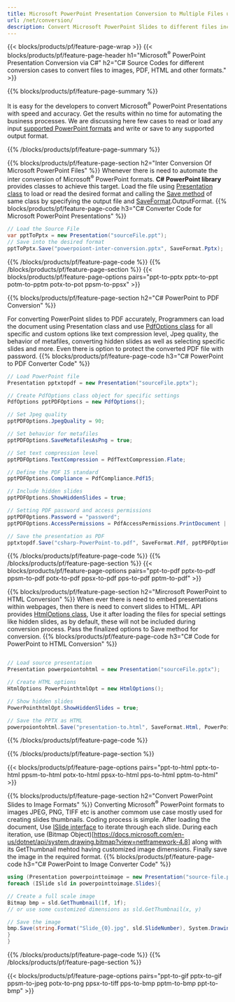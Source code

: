 ```yaml
---
title: Microsoft PowerPoint Presentation Conversion to Multiple Files using C# 
url: /net/conversion/
description: Convert Microsoft PowerPoint Slides to different files including PDF, HTML and image formats on .NET Framework, .NET Core, Windows Azure, Mono or Xamarin Platforms.
---
```


{{< blocks/products/pf/feature-page-wrap >}}
{{< blocks/products/pf/feature-page-header h1="Microsoft<sup>&reg;</sup> PowerPoint Presentation Conversion via C#" h2="C# Source Codes for different conversion cases to convert files to images, PDF, HTML and other formats." >}}

{{% blocks/products/pf/feature-page-summary %}}

It is easy for the developers to convert Microsoft<sup>&reg;</sup> PowerPoint Presentations with speed and accuracy. Get the results within no time for automating the business processes. We are discussing here few cases to read or load any input [supported PowerPoint formats](https://docs.aspose.com/slides/net/supported-file-formats/) and write or save to any supported output format. 

{{% /blocks/products/pf/feature-page-summary  %}}

{{% blocks/products/pf/feature-page-section  h2="Inter Conversion Of Microsoft PowerPoint Files" %}}
Whenever there is need to automate the inter conversion of Microsoft<sup>&reg;</sup> PowerPoint formats. **C# PowerPoint library** provides classes to achieve this target. Load the file using [Presentation class](https://apireference.aspose.com/net/slides/aspose.slides/presentation) to load or read the desired format and calling the [Save method](https://apireference.aspose.com/slides/net/aspose.slides/presentation/methods/save) of same class by specifying the output file and [SaveFormat](https://apireference.aspose.com/slides/net/aspose.slides.export/saveformat).OutputFormat. 
{{% blocks/products/pf/feature-page-code h3="C# Converter Code for Microsoft PowerPoint Presentations" %}}

```cs
// Load the Source File
var pptToPptx = new Presentation("sourceFile.ppt");
// Save into the desired format
pptToPptx.Save("powerpoiont-inter-conversion.pptx", SaveFormat.Pptx);   
```
{{% /blocks/products/pf/feature-page-code  %}}
{{% /blocks/products/pf/feature-page-section %}}
{{< blocks/products/pf/feature-page-options pairs="ppt-to-pptx pptx-to-ppt potm-to-pptm potx-to-pot ppsm-to-ppsx" >}}


{{% blocks/products/pf/feature-page-section  h2="C# PowerPoint to PDF Conversion" %}}

For converting PowerPoint slides to PDF accurately, Programmers can load the document using Presentation class and use [PdfOptions class](https://apireference.aspose.com/slides/net/aspose.slides.export/pdfoptions) for all specific and custom options like text compression level, Jpeg quality, the behavior of metafiles, converting hidden slides as well as selecting specific slides and more. Even there is option to protect the converted PDF file with password.
{{% blocks/products/pf/feature-page-code h3="C# PowerPoint to PDF Converter Code" %}}

```cs
// Load PowerPoint file
Presentation pptxtopdf = new Presentation("sourceFile.pptx");

// Create PdfOptions class object for specific settings
PdfOptions pptPDFOptions = new PdfOptions();

// Set Jpeg quality
pptPDFOptions.JpegQuality = 90;

// Set behavior for metafiles
pptPDFOptions.SaveMetafilesAsPng = true;

// Set text compression level
pptPDFOptions.TextCompression = PdfTextCompression.Flate;

// Define the PDF 15 standard
pptPDFOptions.Compliance = PdfCompliance.Pdf15;

// Include hidden slides
pptPDFOptions.ShowHiddenSlides = true;

// Setting PDF password and access permissions
pptPDFOptions.Password = "password";
pptPDFOptions.AccessPermissions = PdfAccessPermissions.PrintDocument | PdfAccessPermissions.HighQualityPrint;

// Save the presentation as PDF
pptxtopdf.Save("csharp-PowerPoint-to.pdf", SaveFormat.Pdf, pptPDFOptions);

```
{{% /blocks/products/pf/feature-page-code  %}}
{{% /blocks/products/pf/feature-page-section %}}
{{< blocks/products/pf/feature-page-options pairs="ppt-to-pdf pptx-to-pdf ppsm-to-pdf potx-to-pdf ppsx-to-pdf pps-to-pdf pptm-to-pdf" >}}


{{% blocks/products/pf/feature-page-section  h2="Mircrosoft PowerPoint to HTML Conversion" %}}
When ever there is need to embed presentations within webpages, then there is need to convert slides to HTML. API provides [HtmlOptions class](https://apireference.aspose.com/slides/net/aspose.slides.export/htmloptions), Use it after loading the files for special settings like hidden slides, as by default, these will not be included during conversion process. Pass the finalized options to Save method for conversion.
{{% blocks/products/pf/feature-page-code h3="C# Code for PowerPoint to HTML Conversion" %}}

```cs

// Load source presentation 
Presentation powerpoiontohtml = new Presentation("sourceFile.pptx");

// Create HTML options
HtmlOptions PowerPointhtmlOpt = new HtmlOptions();

// Show hidden slides
PowerPointhtmlOpt.ShowHiddenSlides = true;

// Save the PPTX as HTML
powerpoiontohtml.Save("presentation-to.html", SaveFormat.Html, PowerPointhtmlOpt); 

```
{{% /blocks/products/pf/feature-page-code %}}

{{% /blocks/products/pf/feature-page-section %}}

{{< blocks/products/pf/feature-page-options pairs="ppt-to-html pptx-to-html ppsm-to-html potx-to-html ppsx-to-html pps-to-html pptm-to-html" >}}

{{% blocks/products/pf/feature-page-section  h2="Convert PowerPoint Slides to Image Formats" %}}
Converting Microsoft<sup>&reg;</sup> PowerPoint formats to images JPEG, PNG, TIFF etc is another commom use case mostly used for creating slides thumbnails. Coding process is simple. After loading the document, Use [ISlide interface](https://apireference.aspose.com/net/slides/aspose.slides/islide) to iterate through each slide. During each iteration, use (Bitmap Object)[https://docs.microsoft.com/en-us/dotnet/api/system.drawing.bitmap?view=netframework-4.8] along with its GetThumbnail mehtod having customized image dimensions. Finally save the image in the required format.
{{% blocks/products/pf/feature-page-code h3="C# PowerPoint to Image Converter Code" %}}
```cs
using (Presentation powerpointtoimage = new Presentation("source-file.ppt")){
foreach (ISlide sld in powerpointtoimage.Slides){

// Create a full scale image
Bitmap bmp = sld.GetThumbnail(1f, 1f);
// or use some customized dimensions as sld.GetThumbnail(x, y)

// Save the image
bmp.Save(string.Format("Slide_{0}.jpg", sld.SlideNumber), System.Drawing.Imaging.ImageFormat.Jpeg);
}
}
```
{{% /blocks/products/pf/feature-page-code %}}
{{% /blocks/products/pf/feature-page-section %}}

{{< blocks/products/pf/feature-page-options pairs="ppt-to-gif pptx-to-gif ppsm-to-jpeg potx-to-png ppsx-to-tiff pps-to-bmp pptm-to-bmp ppt-to-bmp" >}}